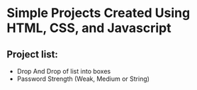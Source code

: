 # Simple Projects Created Using HTML, CSS, and Javascript

## Project list:
- Drop And Drop of list into boxes
- Password Strength (Weak, Medium or String)
